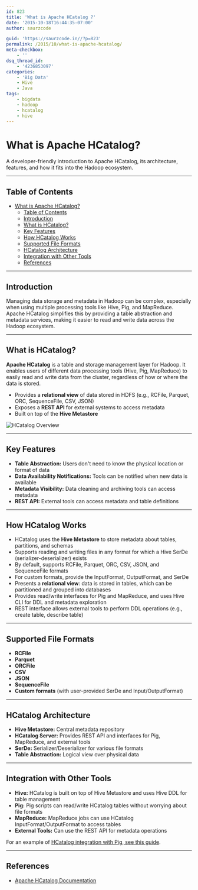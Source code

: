 ```yaml
---
id: 823
title: 'What is Apache HCatalog ?'
date: '2015-10-18T16:44:35-07:00'
author: saurzcode

guid: 'https://saurzcode.in//?p=823'
permalink: /2015/10/what-is-apache-hcatalog/
meta-checkbox:
    - ''
dsq_thread_id:
    - '4236853097'
categories:
    - 'Big Data'
    - Hive
    - Java
tags:
    - bigdata
    - hadoop
    - hcatalog
    - hive
---
```


# What is Apache HCatalog?

A developer-friendly introduction to Apache HCatalog, its architecture, features, and how it fits into the Hadoop ecosystem.
<!--more-->
---

## Table of Contents

- [What is Apache HCatalog?](#what-is-apache-hcatalog)
  - [Table of Contents](#table-of-contents)
  - [Introduction](#introduction)
  - [What is HCatalog?](#what-is-hcatalog)
  - [Key Features](#key-features)
  - [How HCatalog Works](#how-hcatalog-works)
  - [Supported File Formats](#supported-file-formats)
  - [HCatalog Architecture](#hcatalog-architecture)
  - [Integration with Other Tools](#integration-with-other-tools)
  - [References](#references)

---

## Introduction

Managing data storage and metadata in Hadoop can be complex, especially when using multiple processing tools like Hive, Pig, and MapReduce. Apache HCatalog simplifies this by providing a table abstraction and metadata services, making it easier to read and write data across the Hadoop ecosystem.

---

## What is HCatalog?

**Apache HCatalog** is a table and storage management layer for Hadoop. It enables users of different data processing tools (Hive, Pig, MapReduce) to easily read and write data from the cluster, regardless of how or where the data is stored.

- Provides a **relational view** of data stored in HDFS (e.g., RCFile, Parquet, ORC, SequenceFile, CSV, JSON)
- Exposes a **REST API** for external systems to access metadata
- Built on top of the **Hive Metastore**

![HCatalog Overview]({{site.baseurl}}/assets/uploads/2015/10/Capture.png)

---

## Key Features

- **Table Abstraction:** Users don't need to know the physical location or format of data
- **Data Availability Notifications:** Tools can be notified when new data is available
- **Metadata Visibility:** Data cleaning and archiving tools can access metadata
- **REST API:** External tools can access metadata and table definitions

---

## How HCatalog Works

- HCatalog uses the **Hive Metastore** to store metadata about tables, partitions, and schemas
- Supports reading and writing files in any format for which a Hive SerDe (serializer-deserializer) exists
- By default, supports RCFile, Parquet, ORC, CSV, JSON, and SequenceFile formats
- For custom formats, provide the InputFormat, OutputFormat, and SerDe
- Presents a **relational view**: data is stored in tables, which can be partitioned and grouped into databases
- Provides read/write interfaces for Pig and MapReduce, and uses Hive CLI for DDL and metadata exploration
- REST interface allows external tools to perform DDL operations (e.g., create table, describe table)

---

## Supported File Formats

- **RCFile**
- **Parquet**
- **ORCFile**
- **CSV**
- **JSON**
- **SequenceFile**
- **Custom formats** (with user-provided SerDe and Input/OutputFormat)

---

## HCatalog Architecture

- **Hive Metastore:** Central metadata repository
- **HCatalog Server:** Provides REST API and interfaces for Pig, MapReduce, and external tools
- **SerDe:** Serializer/Deserializer for various file formats
- **Table Abstraction:** Logical view over physical data

---

## Integration with Other Tools

- **Hive:** HCatalog is built on top of Hive Metastore and uses Hive DDL for table management
- **Pig:** Pig scripts can read/write HCatalog tables without worrying about file formats
- **MapReduce:** MapReduce jobs can use HCatalog InputFormat/OutputFormat to access tables
- **External Tools:** Can use the REST API for metadata operations

For an example of [HCatalog integration with Pig, see this guide](https://saurzcode.in//2015/01/use-hcatalog-pig/).

---

## References

- [Apache HCatalog Documentation](https://cwiki.apache.org/confluence/display/Hive/HCatalog)